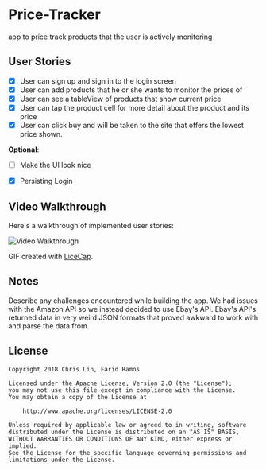# **Price-Tracker**
app to price track products that the user is actively monitoring

## User Stories

- [x] User can sign up and sign in to the login screen
- [x] User can add products that he or she wants to monitor the prices of
- [x] User can see a tableView of products that show current price
- [x] User can tap the product cell for more detail about the product and its price
- [x] User can click buy and will be taken to the site that offers the lowest price shown.

**Optional**:
- [ ] Make the UI look nice
- [x] Persisting Login


## Video Walkthrough

Here's a walkthrough of implemented user stories:

<img src='https://i.imgur.com/XYxGgdh.gif' title='Video Walkthrough' width='' alt='Video Walkthrough' />

GIF created with [LiceCap](http://www.cockos.com/licecap/).

## Notes

Describe any challenges encountered while building the app.
We had issues with the Amazon API so we instead decided to use Ebay's API. Ebay's API's returned data in very weird JSON formats that proved awkward to work with and parse the data from.

## License

    Copyright 2018 Chris Lin, Farid Ramos

    Licensed under the Apache License, Version 2.0 (the "License");
    you may not use this file except in compliance with the License.
    You may obtain a copy of the License at

        http://www.apache.org/licenses/LICENSE-2.0

    Unless required by applicable law or agreed to in writing, software
    distributed under the License is distributed on an "AS IS" BASIS,
    WITHOUT WARRANTIES OR CONDITIONS OF ANY KIND, either express or implied.
    See the License for the specific language governing permissions and
    limitations under the License.
